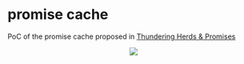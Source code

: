 # promise cache

PoC of the promise cache proposed in [Thundering Herds & Promises](https://instagram-engineering.com/thundering-herds-promises-82191c8af57d)

<p align="center">
 <a href="https://asciinema.org/a/241725">
  <img src="https://asciinema.org/a/241725.svg" />
 </a>
</p>
